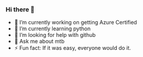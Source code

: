 ### Hi there 👋

- 🔭 I’m currently working on getting Azure Certified
- 🌱 I’m currently learning python
- 🤔 I’m looking for help with github 
- 💬 Ask me about mtb
- ⚡ Fun fact: If it was easy, everyone would do it.

<!--
**salaciousCru/salaciousCru** is a ✨ _special_ ✨ repository because its `README.md` (this file) appears on your GitHub profile.

Here are some ideas to get you started:

- 🔭 I’m currently working on ...
- 🌱 I’m currently learning ...
- 👯 I’m looking to collaborate on ...
- 🤔 I’m looking for help with ...
- 💬 Ask me about ...
- 📫 How to reach me: ...
- 😄 Pronouns: ...
- ⚡ Fun fact: ...
-->
